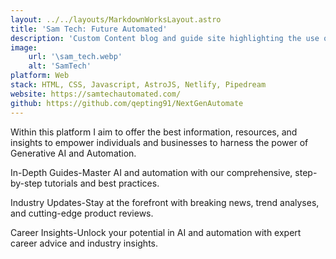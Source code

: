 ```yaml
---
layout: ../../layouts/MarkdownWorksLayout.astro
title: 'Sam Tech: Future Automated'
description: 'Custom Content blog and guide site highlighting the use of Generative AI and Automation'
image:
    url: '\sam_tech.webp'
    alt: 'SamTech'
platform: Web
stack: HTML, CSS, Javascript, AstroJS, Netlify, Pipedream
website: https://samtechautomated.com/
github: https://github.com/qepting91/NextGenAutomate
---
```

Within this platform I aim to offer the best information, resources, and insights to empower individuals and businesses to harness the power of Generative AI and Automation.

In-Depth Guides-Master AI and automation with our comprehensive, step-by-step tutorials and best practices.
  
 
Industry Updates-Stay at the forefront with breaking news, trend analyses, and cutting-edge product reviews.

Career Insights-Unlock your potential in AI and automation with expert career advice and industry insights.
